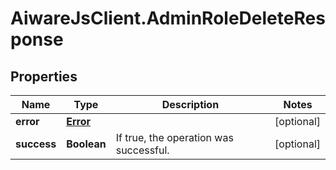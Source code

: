 # AiwareJsClient.AdminRoleDeleteResponse

## Properties

Name | Type | Description | Notes
------------ | ------------- | ------------- | -------------
**error** | [**Error**](Error.md) |  | [optional] 
**success** | **Boolean** | If true, the operation was successful. | [optional] 


